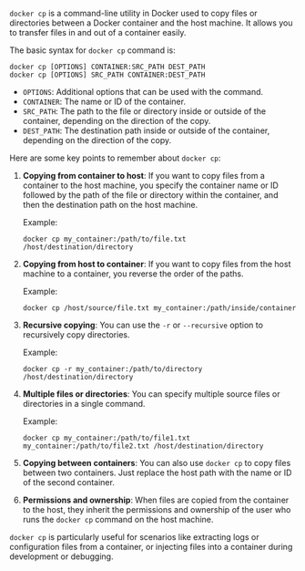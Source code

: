 `docker cp` is a command-line utility in Docker used to copy files or directories between a Docker container and the host machine. It allows you to transfer files in and out of a container easily. 

The basic syntax for `docker cp` command is:

```
docker cp [OPTIONS] CONTAINER:SRC_PATH DEST_PATH
docker cp [OPTIONS] SRC_PATH CONTAINER:DEST_PATH
```

- `OPTIONS`: Additional options that can be used with the command.
- `CONTAINER`: The name or ID of the container.
- `SRC_PATH`: The path to the file or directory inside or outside of the container, depending on the direction of the copy.
- `DEST_PATH`: The destination path inside or outside of the container, depending on the direction of the copy.

Here are some key points to remember about `docker cp`:

1. **Copying from container to host**: If you want to copy files from a container to the host machine, you specify the container name or ID followed by the path of the file or directory within the container, and then the destination path on the host machine.
   
   Example:
   ```
   docker cp my_container:/path/to/file.txt /host/destination/directory
   ```

2. **Copying from host to container**: If you want to copy files from the host machine to a container, you reverse the order of the paths.
   
   Example:
   ```
   docker cp /host/source/file.txt my_container:/path/inside/container
   ```

3. **Recursive copying**: You can use the `-r` or `--recursive` option to recursively copy directories.
   
   Example:
   ```
   docker cp -r my_container:/path/to/directory /host/destination/directory
   ```

4. **Multiple files or directories**: You can specify multiple source files or directories in a single command.
   
   Example:
   ```
   docker cp my_container:/path/to/file1.txt my_container:/path/to/file2.txt /host/destination/directory
   ```

5. **Copying between containers**: You can also use `docker cp` to copy files between two containers. Just replace the host path with the name or ID of the second container.

6. **Permissions and ownership**: When files are copied from the container to the host, they inherit the permissions and ownership of the user who runs the `docker cp` command on the host machine.

`docker cp` is particularly useful for scenarios like extracting logs or configuration files from a container, or injecting files into a container during development or debugging.
